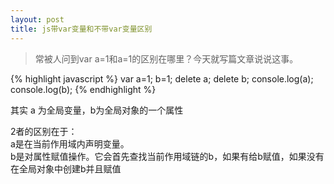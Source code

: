 ```yaml
---
layout: post
title: js带var变量和不带var变量区别
---
```


> 常被人问到var a=1和a=1的区别在哪里？今天就写篇文章说说这事。

{% highlight javascript %}
var a=1;
b=1;
delete a;
delete b;
console.log(a);
console.log(b);
{% endhighlight %}

其实 a 为全局变量，b为全局对象的一个属性

2者的区别在于：  
a是在当前作用域内声明变量。  
b是对属性赋值操作。它会首先查找当前作用域链的b，如果有给b赋值，如果没有在全局对象中创建b并且赋值
